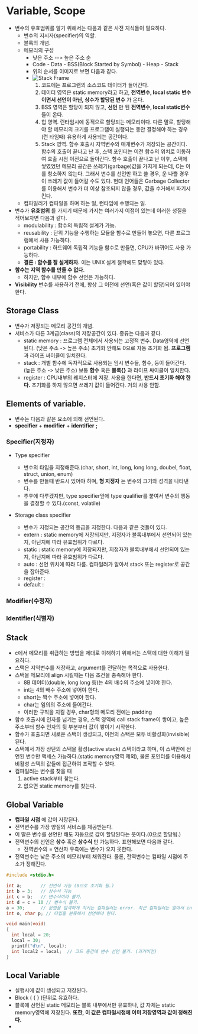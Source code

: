 # Variable, Scope
- 변수의 유효범위를 알기 위해서는 다음과 같은 사전 지식들이 필요하다.
  - 변수의 지시자(specifier)의 역할.
  - 블록의 개념.
  - 메모리의 구성
    - 낮은 주소 --> 높은 주소 순
    - Code - Data - BSS(Block Started by Symbol) - Heap - Stack
    - 위의 순서를 이미지로 보면 다음과 같다.
    - ![Stack Frame](http://cfile6.uf.tistory.com/image/132FAD1B4B71686527387D)
      1. 코드에는 프로그램의 소스코드 데이터가 들어간다.
      2. 데이터 영역은 static memory라고 하고, **전역변수, local static 변수 이면서 선언이 아닌, 상수가 할당된 변수**
      가 온다.
      3. BSS 영역은 할당이 되지 않고, **선언** 만 된 **전역변수, local static변수** 들이 온다.
      4. 힙 영역. 런타임시에 동적으로 할당되는 메모리이다.
      다른 말로, 할당해야 할 메모리의 크기를 프로그램이 실행되는 동안 결정해야 하는 경우(런 타임때) 유용하게 사용되는 공간이다.
      5. Stack 영역. 함수 호출시 지역변수와 매개변수가 저장되는 공간이다. 함수의 호출이 끝나고 난 후, 스택 포인터는
      이전 함수의 위치로 이동하여 호출 시점 이전으로 돌아간다. 함수 호출이 끝나고 난 이후, 스택에 쌓였었던 메모리 공간은
      쓰레기(garbage)값을 가지게 되는데, C는 이를 청소하지 않는다. 그래서 변수를 선언만 하고 쓸 경우, 운 나쁠 경우 이 쓰레기 값이 들어갈 수도 있다. 현대 언어들은 Garbage Collector를 이용해서 변수가 더 이상 참조되지 않을 경우, 값을 수거해서 파기시킨다.
  - 컴파일러가 컴파일을 하며 하는 일, 런타임에 수행되는 일.
- 변수가 **유효범위** 를 가지기 때문에 가지는 여러가지 이점이 있는데 이러한 성질을 적어보자면 다음과 같다.
  - modulability : 함수의 독립적 설계가 가능.
  - reusability : 단위 기능을 수행하는 모듈을 함수로 만들어 놓으면, 다른 프로그램에서 사용 가능하다.
  - portability : 하드웨어 독립적 기능을 함수로 만들면, CPU가 바뀌어도 사용 가능하다.
  - **결론 : 함수를 잘 설계하자.** 이는 UNIX 설계 철학에도 맞닿아 있다.
- **함수는 지역 함수를 만들 수 없다.**
  - 하지만, 함수 내부에 함수 선언은 가능하다.
- **Visibility** 변수를 사용하기 전에, 항상 그 이전에 선언(혹은 값이 할당)되어 있어야 한다.


## Storage Class
- 변수가 저장되는 메모리 공간의 개념.
- 서비스가 다른 3계급(class)의 저장공간이 있다. 종류는 다음과 같다.
  - static memory : 프로그램 전체에서 사용되는 고정적 변수. Data영역에 선언된다. (낮은 주소 -> 높은 주소)
  초기화 안해도 0으로 자동 초기화 됨. **프로그램** 과 라이프 싸이클이 일치한다.
  - stack : 개별 함수에 독자적으로 사용되는 임시 변수들, 함수, 등이 들어간다. (높은 주소 -> 낮은 주소)
  보통 **함수** 혹은 **블록{}** 과 라이프 싸이클이 일치한다.
  - register : CPU내부의 레지스터에 저장. 사용을 한다면, **반드시 초기화 해야 한다.** 초기화를 하지 않으면 쓰레기 값이 들어간다. 거의 사용 안함.

## Elements of variable.
- 변수는 다음과 같은 요소에 의해 선언된다.
- **specifier** + **modifier** + **identifier** **;**

### Specifier(지정자)
- Type specifier
  - 변수의 타입을 지정해준다.(char, short, int, long, long long, doubel, float, struct, union, enum)
  - 변수를 만들때 반드시 있어야 하며, **형 지정자** 는 변수의 크기와 성격을 나타낸다.
  - 추후에 다루겠지만, type specifier앞에 type qualifier를 붙여서 변수의 행동을 결정할 수 있다.(const, volatile)

- Storage class specifier
  - 변수가 지정되는 공간의 등급을 지정한다. 다음과 같은 것들이 있다.
  - extern : static memory에 저장되지만, 지정자가 블록내부에서 선언되어 있는지, 아닌지에 따라 유효범위가 다르다.
  - static : static memory에 저장되지만, 지정자가 블록내부에서 선언되어 있는지, 아닌지에 따라 유효범위가 다르다.
  - auto : 선언 위치에 따라 다름. 컴파일러가 알아서 stack 또는 register로 공간을 잡아준다.
  - register :
  - default :

### Modifier(수정자)
### Identifier(식별자)

## Stack
- c에서 메모리를 취급하는 방법을 제대로 이해하기 위해서는 스택에 대한 이해가 필요하다.
- 스택은 지역변수를 저장하고, argument를 전달하는 목적으로 사용한다.
- 스택을 메모리에 align 시킬때는 다음 조건을 충족해야 한다.
  - 8B 데이터(double, long long 등)는 4의 배수의 주소에 넣어야 한다.
  - int는 4의 배수 주소에 넣어야 한다.
  - short는 짝수 주소에 넣어야 한다.
  - char는 임의의 주소에 들어간다.
  - 이러한 규칙을 지킬 경우, char형의 메모리 전에는 padding
- 함수 호출시에 인자를 넘기는 경우, 스택 영역에 call stack frame이 쌓이고, 높은 주소부터 함수 인자의 뒷 부분부터
값이 쌓이기 시작한다.
- 함수가 호출되면 새로운 스택이 생성되고, 이전의 스택은 모두 비활성화(invisible) 된다.
- 스택에서 가장 상단의 스택을 활성(active stack) 스택이라고 하며, 이 스택안에 선언된 변수만 액세스 가능하다.(static memory영역 제외), 물론 포인터를 이용해서 비활성 스택의 값들에 접근하여 조작할 수 있다.
- 컴파일러는 변수를 찾을 때
  1. active stack부터 찾는다.
  2. 없으면 static memory를 찾는다.


## Global Variable
- **컴파일 시점** 에 값이 저장된다.
- 전역변수를 가장 양질의 서비스를 제공받는다.
- 이 말은 변수를 선언만 해도 자동으로 값이 할당된다는 뜻이다.(0으로 할당됨.)
- 전역변수의 선언은 **상수** 혹은 **상수식** 만 가능하다. 표현해보면 다음과 같다.
  - 전역변수의 = 연산자 우측에는 변수가 오지 못한다.
- 전역변수는 낮은 주소의 메모리부터 채워진다. 물론, 전역변수는 컴파일 시점에 주소가 정해진다.

```cpp
#include <stdio.h>

int a;       // 선언식 가능 (0으로 초기화 됨.)
int b = 3;   // 상수식 가능
int c = b;   // 변수식이라 불가.
int d = c = 10 // 변수식 불가.
a = 30;      // 문법을 엄격하게 지키는 컴파일러는 error. 최근 컴파일러는 알아서 int를 붙여줌.
int o, char p; // 타입을 분류해서 선언해야 한다.

void main(void)
{
  int local = 20;
  local = 30;
  printf("d\n", local);
  int local2 = local;  // 코드 중간에 변수 선언 불가. (과거버전)
}
```



## Local Variable
- 실행시에 값이 생성되고 저장된다.
- Block ( { } )단위로 유효하다.
- 블록에 선언된 static 메모리는 블록 내부에서만 유효하나, 값 자체는 static memory영역에 저장된다.
**또한, 이 값은 컴파일시점에 이미 저장영역과 값이 정해진다.**
-
